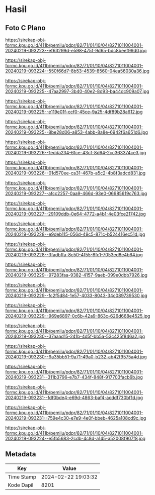 # Hasil

## Foto C Plano

https://sirekap-obj-formc.kpu.go.id/411b/pemilu/pdpr/82/71/01/10/04/8271011004001-20240219-093223--ef63299d-e598-475f-9d65-bdc8beef99d0.jpg

https://sirekap-obj-formc.kpu.go.id/411b/pemilu/pdpr/82/71/01/10/04/8271011004001-20240219-093224--550f66d7-8b53-4539-8560-04ea56030a36.jpg

https://sirekap-obj-formc.kpu.go.id/411b/pemilu/pdpr/82/71/01/10/04/8271011004001-20240219-093225--47aa2997-3b40-40e2-8d93-ba44dc909a07.jpg

https://sirekap-obj-formc.kpu.go.id/411b/pemilu/pdpr/82/71/01/10/04/8271011004001-20240219-093225--e119e01f-ccf0-45ce-9a25-4df89b28a612.jpg

https://sirekap-obj-formc.kpu.go.id/411b/pemilu/pdpr/82/71/01/10/04/8271011004001-20240219-093225--8be28d06-a853-4abb-8a8e-6942f6a651d6.jpg

https://sirekap-obj-formc.kpu.go.id/411b/pemilu/pdpr/82/71/01/10/04/8271011004001-20240219-093226--1edda234-6fce-43cf-8d64-2cc363374ce3.jpg

https://sirekap-obj-formc.kpu.go.id/411b/pemilu/pdpr/82/71/01/10/04/8271011004001-20240219-093226--01d570ee-ca31-467b-a5c2-4b8f3adcd831.jpg

https://sirekap-obj-formc.kpu.go.id/411b/pemilu/pdpr/82/71/01/10/04/8271011004001-20240219-093227--afcc2257-0aa9-466d-93e0-06985619c763.jpg

https://sirekap-obj-formc.kpu.go.id/411b/pemilu/pdpr/82/71/01/10/04/8271011004001-20240219-093227--29109ddb-0e64-4772-a4b1-4e03fce21742.jpg

https://sirekap-obj-formc.kpu.go.id/411b/pemilu/pdpr/82/71/01/10/04/8271011004001-20240219-093228--e9deb115-056d-49c5-871c-b524416ec51d.jpg

https://sirekap-obj-formc.kpu.go.id/411b/pemilu/pdpr/82/71/01/10/04/8271011004001-20240219-093228--3fadbffa-8c50-4f55-8fc1-7053ed8e4b64.jpg

https://sirekap-obj-formc.kpu.go.id/411b/pemilu/pdpr/82/71/01/10/04/8271011004001-20240219-093229--97283faa-9382-4157-9aeb-099e0dbb7926.jpg

https://sirekap-obj-formc.kpu.go.id/411b/pemilu/pdpr/82/71/01/10/04/8271011004001-20240219-093229--fc2f5d84-1e57-4033-8043-34c089739530.jpg

https://sirekap-obj-formc.kpu.go.id/411b/pemilu/pdpr/82/71/01/10/04/8271011004001-20240219-093229--969e6897-0c6b-42a9-863c-626d668e4525.jpg

https://sirekap-obj-formc.kpu.go.id/411b/pemilu/pdpr/82/71/01/10/04/8271011004001-20240219-093230--37aaad15-241b-4d5f-bb5a-53c425f846a2.jpg

https://sirekap-obj-formc.kpu.go.id/411b/pemilu/pdpr/82/71/01/10/04/8271011004001-20240219-093230--9a35bb51-9a71-49a0-b232-ab42f9575a4d.jpg

https://sirekap-obj-formc.kpu.go.id/411b/pemilu/pdpr/82/71/01/10/04/8271011004001-20240219-093231--311b3796-e7b7-434f-848f-917703facb6b.jpg

https://sirekap-obj-formc.kpu.go.id/411b/pemilu/pdpr/82/71/01/10/04/8271011004001-20240219-093231--fdf0bde4-e69d-4863-baf4-acddf730bf1d.jpg

https://sirekap-obj-formc.kpu.go.id/411b/pemilu/pdpr/82/71/01/10/04/8271011004001-20240219-093231--759e4c30-e7e9-4e0f-bbeb-4625a108cd9c.jpg

https://sirekap-obj-formc.kpu.go.id/411b/pemilu/pdpr/82/71/01/10/04/8271011004001-20240219-093224--e5fb5683-2cdb-4c8d-a145-a52008f907f8.jpg


## Metadata

| Key        | Value               |
| ---------- | ------------------- |
| Time Stamp | 2024-02-22 19:03:32 |
| Kode Dapil | 8201                |



